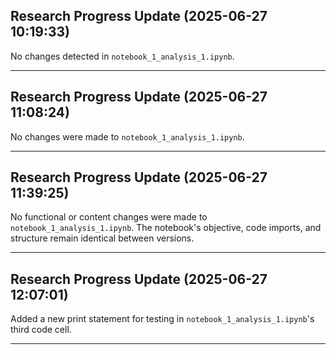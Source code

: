 ## Research Progress Update (2025-06-27 10:19:33)

No changes detected in `notebook_1_analysis_1.ipynb`.

---

## Research Progress Update (2025-06-27 11:08:24)

No changes were made to `notebook_1_analysis_1.ipynb`.

---

## Research Progress Update (2025-06-27 11:39:25)

No functional or content changes were made to `notebook_1_analysis_1.ipynb`. The notebook's objective, code imports, and structure remain identical between versions.

---

## Research Progress Update (2025-06-27 12:07:01)

Added a new print statement for testing in `notebook_1_analysis_1.ipynb`'s third code cell.

---

